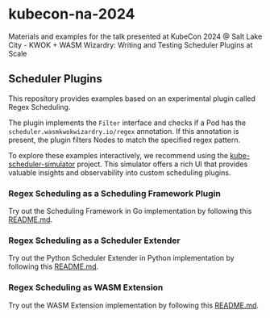 # kubecon-na-2024

Materials and examples for the talk presented at KubeCon 2024 @ Salt Lake City - KWOK + WASM Wizardry: Writing and Testing Scheduler Plugins at Scale

## Scheduler Plugins

This repository provides examples based on an experimental plugin called Regex Scheduling.

The plugin implements the `Filter` interface and checks if a Pod has the `scheduler.wasmkwokwizardry.io/regex` annotation.
If this annotation is present, the plugin filters Nodes to match the specified regex pattern.

To explore these examples interactively, we recommend using the [kube-scheduler-simulator](https://github.com/kubernetes-sigs/kube-scheduler-simulator) project.
This simulator offers a rich UI that provides valuable insights and observability into custom scheduling plugins.

### Regex Scheduling as a Scheduling Framework Plugin

Try out the Scheduling Framework in Go implementation by following this [README.md](./scheduling-framework-regex-plugin/README.md).

### Regex Scheduling as a Scheduler Extender

Try out the Python Scheduler Extender in Python implementation by following this [README.md](./scheduler-extender-regex/README.md).

### Regex Scheduling as WASM Extension

Try out the WASM Extension implementation by following this [README.md](./wasm-extension-regex-plugin/README.md).
